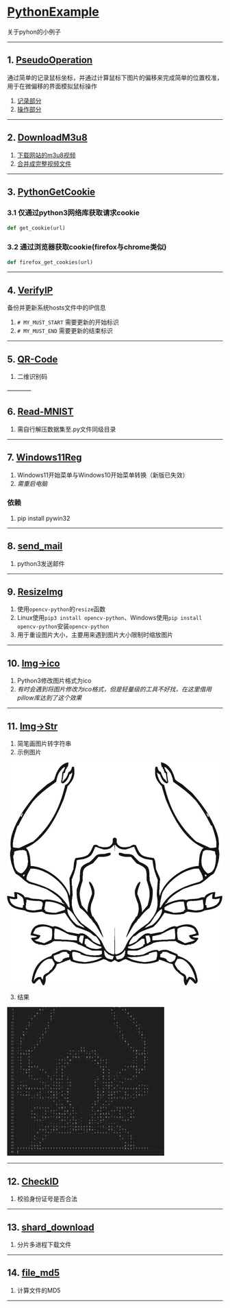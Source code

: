# [PythonExample](https://github.com/WindSnowLi/My-python-tools)

关于pyhon的小例子
___

## 1. [PseudoOperation](https://github.com/WindSnowLi/My-python-tools/tree/main/PseudoOperation)

通过简单的记录鼠标坐标，并通过计算鼠标下图片的偏移来完成简单的位置校准，用于在微偏移的界面模拟鼠标操作

1. [记录部分](https://github.com/WindSnowLi/My-python-tools/blob/main/PseudoOperation/main/record_process.py)
2. [操作部分](https://github.com/WindSnowLi/My-python-tools/blob/main/PseudoOperation/main/operate_process.py)

___

## 2. [DownloadM3u8](https://github.com/WindSnowLi/My-python-tools/blob/main/DownloadM3u8)

1. [下载网站的m3u8视频](https://github.com/WindSnowLi/My-python-tools/blob/main/DownloadM3u8/dv.py)
2. [合并成完整视频文件](https://github.com/WindSnowLi/My-python-tools/blob/main/DownloadM3u8/marge.py)

___

## 3. [PythonGetCookie](https://github.com/WindSnowLi/My-python-tools/tree/main/PythonGetCookie)

### 3.1 仅通过python3网络库获取请求cookie

```python
def get_cookie(url)
```

### 3.2 通过浏览器获取cookie(firefox与chrome类似)

```python
def firefox_get_cookies(url)
```

___

## 4. [VerifyIP]((https://github.com/WindSnowLi/My-python-tools/tree/main/VerifyIP))

备份并更新系统hosts文件中的IP信息

1. ```# MY_MUST_START``` 需要更新的开始标识
2. ```# MY_MUST_END``` 需要更新的结束标识

___

## 5. [QR-Code](https://github.com/WindSnowLi/My-python-tools/tree/main/QR-Code)

1. 二维识别码

————

## 6. [Read-MNIST](https://github.com/WindSnowLi/My-python-tools/tree/main/Read-MNIST)

1. 需自行解压数据集至.py文件同级目录

___

## 7. [Windows11Reg](https://github.com/WindSnowLi/My-python-tools/tree/main/Windows11Reg)

1. Windows11开始菜单与Windows10开始菜单转换（新版已失效）
2. *需重启电脑*

### 依赖

1. pip install pywin32
___

## 8. [send_mail](https://github.com/WindSnowLi/My-python-tools/tree/main/send_mail)

1. python3发送邮件

---

## 9. [ResizeImg](https://github.com/WindSnowLi/My-python-tools/tree/main/ResizeImg)

1. 使用`opencv-python`的`resize`函数
2. Linux使用`pip3 install opencv-python`、Windows使用`pip install opencv-python`安装`opencv-python`
3. 用于重设图片大小，主要用来遇到图片大小限制时缩放图片

---

## 10. [Img->ico](https://github.com/WindSnowLi/My-python-tools/tree/main/Img-_ico)

1. Python3修改图片格式为ico
2. *有时会遇到将图片修改为ico格式，但是轻量级的工具不好找，在这里借用pillow库达到了这个效果*

---

## 11. [Img->Str](https://github.com/WindSnowLi/My-python-tools/tree/main/Img-_Str)

1. 简笔画图片转字符串
2. 示例图片

![img](./Img->Str/test.jpg)

3. 结果

![img](./Img->Str/rs.png)

---

## 12. [CheckID](https://github.com/WindSnowLi/My-python-tools/tree/main/CheckID)

1. 校验身份证号是否合法

---

## 13. [shard_download](https://github.com/WindSnowLi/My-python-tools/tree/main/shard_download)

1. 分片多进程下载文件
---

## 14. [file_md5](https://github.com/WindSnowLi/My-python-tools/tree/main/file_md5)

1. 计算文件的MD5
---
